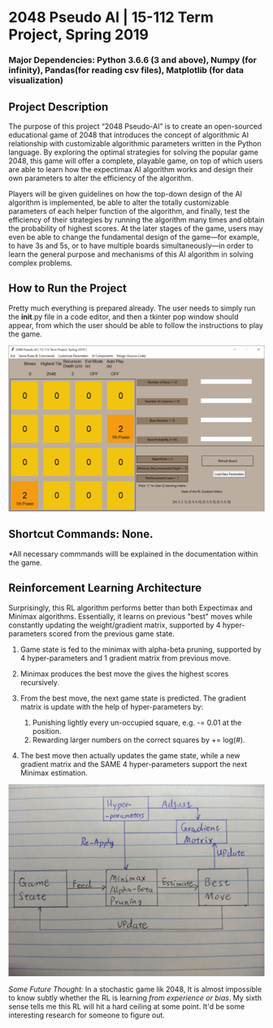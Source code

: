 # 2048 Pseudo AI | 15-112 Term Project, Spring 2019

### Major Dependencies: Python 3.6.6 (3 and above), Numpy (for infinity), Pandas(for reading csv files), Matplotlib (for data visualization)

## Project Description
The purpose of this project “2048 Pseudo-AI” is to create an open-sourced educational game of 2048 that introduces the concept of algorithmic AI relationship with customizable algorithmic parameters written in the Python language. By exploring the optimal strategies for solving the popular game 2048, this game will offer a complete, playable game, on top of which users are able to learn how the expectimax AI algorithm works and design their own parameters to alter the efficiency of the algorithm.

Players will be given guidelines on how the top-down design of the AI algorithm is implemented, be able to alter the totally customizable parameters of each helper function of the algorithm, and finally, test the efficiency of their strategies by running the algorithm many times and obtain the probability of highest scores. At the later stages of the game, users may even be able to change the fundamental design of the game—for example, to have 3s and 5s, or to have multiple boards simultaneously—in order to learn the general purpose and mechanisms of this AI algorithm in solving complex problems.

## How to Run the Project
Pretty much everything is prepared already. The user needs to simply run the __init__.py file in a code editor, and then a tkinter pop window should appear, from which the user should be able to follow the instructions to play the game.
<p align="center">
  <img src="GUI.jpg" alt="GUI"/>
</p>

## Shortcut Commands: None.
*All necessary commmands willl be explained in the documentation within the game.

## Reinforcement Learning Architecture
Surprisingly, this RL algorithm performs better than both Expectimax and Minimax algorithms. Essentially, it learns on previous "best" moves while constantly updating the weight/gradient matrix, supported by 4 hyper-parameters scored from the previous game state.

1. Game state is fed to the minimax with alpha-beta pruning, supported by 4 hyper-parameters and 1 gradient matrix from previous move.

2. Minimax produces the best move the gives the highest scores recursively.

3. From the best move, the next game state is predicted. The gradient matrix is update with the help of hyper-parameters by:
    1. Punishing lightly every un-occupied square, e.g. -= 0.01 at the position.
    2. Rewarding larger numbers on the correct squares by += log(#).

4. The best move then actually updates the game state, while a new gradient matrix and the SAME 4 hyper-parameters support the next Minimax estimation.

<p align="center">
  <img src="RL-Diagram.jpg" alt="RL-Diagram"/>
</p>

*Some Future Thought:* In a stochastic game lik 2048, It is almost impossible to know subtly whether the RL is learning *from experience or bias*. My sixth sense tells me this RL will hit a hard ceiling at some point. It'd be some interesting research for someone to figure out.
